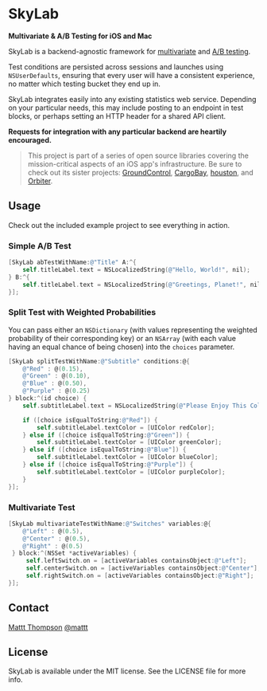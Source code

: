 # SkyLab
**Multivariate & A/B Testing for iOS and Mac**

SkyLab is a backend-agnostic framework for [multivariate](http://en.wikipedia.org/wiki/Multivariate_testing) and [A/B testing](http://en.wikipedia.org/wiki/A/B_testing).

Test conditions are persisted across sessions and launches using `NSUserDefaults`, ensuring that every user will have a consistent experience, no matter which testing bucket they end up in.

SkyLab integrates easily into any existing statistics web service. Depending on your particular needs, this may include posting to an endpoint in test blocks, or perhaps setting an HTTP header for a shared API client.

**Requests for integration with any particular backend are heartily encouraged.**

> This project is part of a series of open source libraries covering the mission-critical aspects of an iOS app's infrastructure. Be sure to check out its sister projects: [GroundControl](https://github.com/mattt/GroundControl), [CargoBay](https://github.com/mattt/CargoBay), [houston](https://github.com/mattt/houston), and [Orbiter](https://github.com/mattt/Orbiter).

## Usage

Check out the included example project to see everything in action.

### Simple A/B Test

```objective-c
[SkyLab abTestWithName:@"Title" A:^{
    self.titleLabel.text = NSLocalizedString(@"Hello, World!", nil);
} B:^{
    self.titleLabel.text = NSLocalizedString(@"Greetings, Planet!", nil);
}];
```

### Split Test with Weighted Probabilities

You can pass either an `NSDictionary` (with values representing the weighted probability of their corresponding key) or an `NSArray` (with each value having an equal chance of being chosen) into the `choices` parameter.

```objective-c
[SkyLab splitTestWithName:@"Subtitle" conditions:@{
    @"Red" : @(0.15),
    @"Green" : @(0.10),
    @"Blue" : @(0.50),
    @"Purple" : @(0.25)
} block:^(id choice) {
    self.subtitleLabel.text = NSLocalizedString(@"Please Enjoy This Colorful Message", nil);

    if ([choice isEqualToString:@"Red"]) {
        self.subtitleLabel.textColor = [UIColor redColor];
    } else if ([choice isEqualToString:@"Green"]) {
        self.subtitleLabel.textColor = [UIColor greenColor];
    } else if ([choice isEqualToString:@"Blue"]) {
        self.subtitleLabel.textColor = [UIColor blueColor];
    } else if ([choice isEqualToString:@"Purple"]) {
        self.subtitleLabel.textColor = [UIColor purpleColor];
    }
}];
```

### Multivariate Test

```objective-c
[SkyLab multivariateTestWithName:@"Switches" variables:@{
    @"Left" : @(0.5),
    @"Center" : @(0.5),
    @"Right" : @(0.5)
 } block:^(NSSet *activeVariables) {
     self.leftSwitch.on = [activeVariables containsObject:@"Left"];
     self.centerSwitch.on = [activeVariables containsObject:@"Center"];
     self.rightSwitch.on = [activeVariables containsObject:@"Right"];
}];
```

## Contact

[Mattt Thompson](http://github.com/mattt)
[@mattt](https://twitter.com/mattt)

## License

SkyLab is available under the MIT license. See the LICENSE file for more info.

